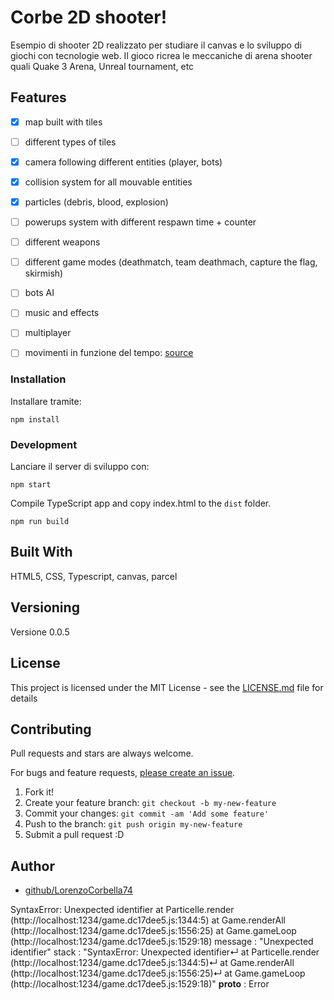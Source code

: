 # Corbe 2D shooter!

Esempio di shooter 2D realizzato per studiare il canvas e lo sviluppo di giochi con tecnologie web. Il gioco ricrea le meccaniche di arena shooter quali Quake 3 Arena, Unreal tournament, etc

## Features
- [x] map built with tiles 
- [ ] different types of tiles 
- [x] camera following different entities (player, bots) 
- [x] collision system for all mouvable entities
- [x] particles (debris, blood, explosion)
- [ ] powerups system with different respawn time + counter
- [ ] different weapons
- [ ] different game modes (deathmatch, team deathmach, capture the flag, skirmish)
- [ ] bots AI
- [ ] music and effects
- [ ] multiplayer
- [ ] movimenti in funzione del tempo: [source](https://www.viget.com/articles/time-based-animation/)


### Installation
Installare tramite:

    npm install

### Development

Lanciare il server di sviluppo con:

    npm start
    

Compile TypeScript app and copy index.html to the `dist` folder.

    npm run build



## Built With

HTML5, CSS, Typescript, canvas, parcel

## Versioning

Versione 0.0.5

## License

This project is licensed under the MIT License - see the [LICENSE.md](LICENSE.md) file for details


## Contributing

Pull requests and stars are always welcome.

For bugs and feature requests, [please create an issue](https://github.com/LorenzoCorbella74/testCanvasGame/issues).

1. Fork it!
2. Create your feature branch: `git checkout -b my-new-feature`
3. Commit your changes: `git commit -am 'Add some feature'`
4. Push to the branch: `git push origin my-new-feature`
5. Submit a pull request :D

## Author

- [github/LorenzoCorbella74](https://github.com/LorenzoCorbella74)



SyntaxError: Unexpected identifier at Particelle.render (http://localhost:1234/game.dc17dee5.js:1344:5) at Game.renderAll (http://localhost:1234/game.dc17dee5.js:1556:25) at Game.gameLoop (http://localhost:1234/game.dc17dee5.js:1529:18)
message
:
"Unexpected identifier"
stack
:
"SyntaxError: Unexpected identifier↵    at Particelle.render (http://localhost:1234/game.dc17dee5.js:1344:5)↵    at Game.renderAll (http://localhost:1234/game.dc17dee5.js:1556:25)↵    at Game.gameLoop (http://localhost:1234/game.dc17dee5.js:1529:18)"
__proto__
:
Error